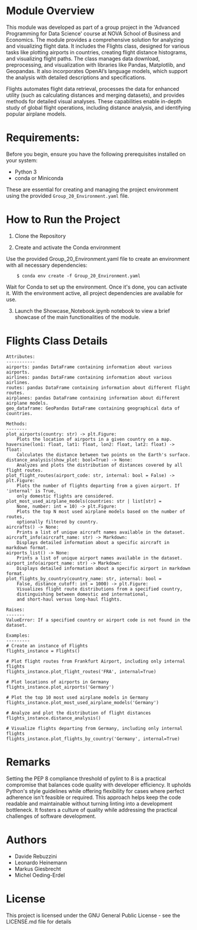 # Module Overview

This module was developed as part of a group project in the 'Advanced Programming for Data Science' course at NOVA School of Business and Economics.
The module provides a comprehensive solution for analyzing and visualizing 
flight data. It includes the Flights class, designed for various 
tasks like plotting airports in countries, creating flight distance histograms,
and visualizing flight paths. The class manages data download, preprocessing,
and visualization with libraries like Pandas, Matplotlib, and Geopandas. It also incorporates OpenAI’s language models, which support the analysis with detailed descriptions and specifications.

Flights automates flight data retrieval, processes the data for 
enhanced utility (such as calculating distances and merging datasets), and 
provides methods for detailed visual analyses. These capabilities enable 
in-depth study of global flight operations, including 
distance analysis, and identifying popular airplane models.

# Requirements:

Before you begin, ensure you have the following prerequisites installed on your system:
- Python 3
- conda or Miniconda

These are essential for creating and managing the project environment using the provided `Group_20_Environment.yaml` file.

# How to Run the Project

1. Clone the Repository

2. Create and activate the Conda environment
  
  Use the provided Group_20_Environment.yaml file to create an environment with all          necessary dependencies:

        $ conda env create -f Group_20_Environment.yaml

  Wait for Conda to set up the environment. Once it's done, you can activate it. With the    environment active, all project dependencies are available for use.

3. Launch the Showcase_Notebook.ipynb notebook to view a brief showcase of the main functionalities of the module.

# Flights Class Details

    Attributes:
    -----------
    airports: pandas DataFrame containing information about various airports.
    airlines: pandas DataFrame containing information about various airlines.
    routes: pandas DataFrame containing information about different flight routes.
    airplanes: pandas DataFrame containing information about different airplane models.
    geo_dataframe: GeoPandas DataFrame containing geographical data of countries.

    Methods:
    --------
    plot_airports(country: str) -> plt.Figure:
        Plots the location of airports in a given country on a map.
    haversine(lon1: float, lat1: float, lon2: float, lat2: float) -> float:
        Calculates the distance between two points on the Earth's surface.
    distance_analysis(show_plot: bool=True) -> None:
        Analyzes and plots the distribution of distances covered by all flight routes.
    plot_flight_routes(airport_code: str, internal: bool = False) -> plt.Figure:
        Plots the number of flights departing from a given airport. If 'internal' is True, 
        only domestic flights are considered.
    plot_most_used_airplane_models(countries: str | list[str] =
        None, number: int = 10) -> plt.Figure:
        Plots the top N most used airplane models based on the number of routes,
        optionally filtered by country.
    aircrafts() -> None:
        Prints a list of unique aircraft names available in the dataset.
    aircraft_info(aircraft_name: str) -> Markdown:
        Displays detailed information about a specific aircraft in markdown format.
    airports_list() -> None:
        Prints a list of unique airport names available in the dataset.
    airport_info(airport_name: str) -> Markdown:
        Displays detailed information about a specific airport in markdown format.
    plot_flights_by_country(country_name: str, internal: bool =
        False, distance_cutoff: int = 1000) -> plt.Figure:
        Visualizes flight route distributions from a specified country,
        distinguishing between domestic and international,
        and short-haul versus long-haul flights.

    Raises:
    -------
    ValueError: If a specified country or airport code is not found in the dataset.

    Examples:
    ---------
    # Create an instance of Flights
    flights_instance = Flights()

    # Plot flight routes from Frankfurt Airport, including only internal flights
    flights_instance.plot_flight_routes('FRA', internal=True)

    # Plot locations of airports in Germany
    flights_instance.plot_airports('Germany')

    # Plot the top 10 most used airplane models in Germany
    flights_instance.plot_most_used_airplane_models('Germany')

    # Analyze and plot the distribution of flight distances
    flights_instance.distance_analysis()

    # Visualize flights departing from Germany, including only internal flights
    flights_instance.plot_flights_by_country('Germany', internal=True)

# Remarks

Setting the PEP 8 compliance threshold of pylint to 8 is a practical compromise that balances code quality with developer efficiency.  It upholds Python's style guidelines while offering flexibility for cases where perfect adherence isn't feasible or required. This approach helps keep the code readable and maintainable without turning linting into a development bottleneck. It fosters a culture of quality while addressing the practical challenges of software development.

# Authors

- Davide Rebuzzini
- Leonardo Heinemann
- Markus Giesbrecht
- Michel Oeding-Erdel

# License

This project is licensed under the GNU General Public License - see the LICENSE.md file for details

